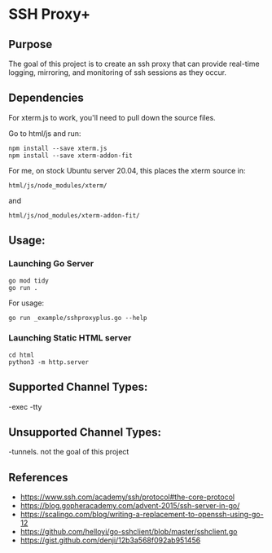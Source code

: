 # SSH Proxy+

## Purpose
The goal of this project is to create an ssh proxy that can provide real-time logging,
mirroring, and monitoring of ssh sessions as they occur. 

## Dependencies

For xterm.js to work, you'll need to pull 
down the source files. 

Go to html/js and run:

```
npm install --save xterm.js
npm install --save xterm-addon-fit
```

For me, on stock Ubuntu server 20.04, this places the xterm source in:

`html/js/node_modules/xterm/` 

and

`html/js/nod_modules/xterm-addon-fit/`


## Usage:

### Launching Go Server

```
go mod tidy
go run .
```

For usage:

```
go run _example/sshproxyplus.go --help
```

### Launching Static HTML server

``` 
cd html
python3 -m http.server
```


## Supported Channel Types:
-exec
-tty

## Unsupported Channel Types:
-tunnels. not the goal of this project

## References

* https://www.ssh.com/academy/ssh/protocol#the-core-protocol
* https://blog.gopheracademy.com/advent-2015/ssh-server-in-go/
* https://scalingo.com/blog/writing-a-replacement-to-openssh-using-go-12
* https://github.com/helloyi/go-sshclient/blob/master/sshclient.go
* https://gist.github.com/denji/12b3a568f092ab951456


